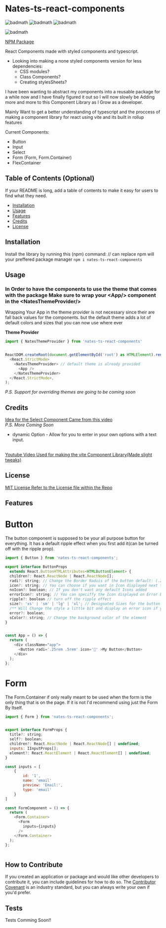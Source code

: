 # Nates-ts-react-components

![badmath](https://img.shields.io/badge/typescript-100%25-%233178C6?style=for-the-badge&logo=typescript)
![badmath](https://img.shields.io/badge/Styled_Components-100%25-DB7093?style=for-the-badge&logo=styledcomponents&logoWidth=20)
![badmath](https://img.shields.io/badge/React-100%25-61DAFB?style=for-the-badge&logo=react)

![badmath](https://img.shields.io/badge/NPM-grey?style=flat&logo=npm&link&left=https://www.npmjs.com/package/nates-ts-react-components)

[NPM Package](https://www.npmjs.com/package/nates-ts-react-components)

React Components made with styled components and typescript.

- Looking into making a none styled components version for less dependencies:
  - CSS modules?
  - Class Components?
  - Creating stylesSheets?

I have been wanting to abstract my components into a reusable package for a while now and I have finally figured it out so I will now slowly be Adding more and more to this Component Library as I Grow as a developer.

Mainly Want to get a better understanding of typescript and the proccess of making a component library for react using vite and its built in rollup features

Current Components:

- Button
- Input
- Select
- Form (Form, Form.Container)
- FlexContainer

## Table of Contents (Optional)

If your README is long, add a table of contents to make it easy for users to find what they need.

- [Installation](#installation)
- [Usage](#usage)
- [Features](#features)
- [Credits](#credits)
- [License](#license)

## Installation

Install the library by running this (npm) command: // can replace npm will your preffered package manager
`npm i nates-ts-react-components`

## Usage

### In Order to have the components to use the theme that comes with the package Make sure to wrap your \<App/> component in the \<NatesThemeProvider/>

Wrapping Your App in the theme provider is not necessary since their are fall back values for the components. but the default theme adds a lot of default colors and sizes that you can now use where ever

**Theme Provider**

```js
import { NatesThemeProvider } from 'nates-ts-react-components'


ReactDOM.createRoot(document.getElementById('root') as HTMLElement).render(
  <React.StrictMode>
    <NatesThemeProvider> // default theme is already provided
      <App />
    </NatesThemeProvider>
  </React.StrictMode>,
);
```

<em>P.S. Support for overriding themes are going to be coming soon</em>

## Credits

[Idea for the Select Component Came from this video](https://www.youtube.com/watch?v=bAJlYgeovlg)  
_P.S. More Coming Soon_

- dynamic Option - Allow for you to enter in your own options with a text input.

\
[Youtube Video Used for making the vite Component Library(Made slight tweaks)](https://www.youtube.com/watch?v=XKfeczZyEzc&list=PLWDAbPjFu21GFqVgGim1a4QyuBmOT9vZc&index=2)

## License

[MIT License Refer to the License file within the Repo](https://github.com/NateAyye/nates-ts-react-components/blob/main/LICENCE)

## Features

# Button

The button component is supposed to be your all purpose button for everything.
It has a default ripple effect when you first add it(can be turned off with the ripple prop).

```js
import { Button } from 'nates-ts-react-components';

export interface ButtonProps
  extends React.ButtonHTMLAttributes<HTMLButtonElement> {
  children?: React.ReactNode | React.ReactNode[];
  radi?: string; // Change the Border Raduis of the button default: (.25rem .5rem)
  icon?: string; // You can choose if you want in Icon displayed next to the text
  noIcon?: boolean; // If you don't want any default Icons added
  errorIcon?: string; // You can speciffy the Icon displayed on Error Buttons
  ripple?: boolean // turn off the ripple effect
  size?: 'xs' | 'sm' | 'lg' | 'xl'; // Designated Sizes for the button
  /** Will Change the style a little bit and display an error icon if you don't want an Icon set the errorIcon */
  error?: boolean;
  sColor?: string; // Change the background color of the element
}


const App = () => {
  return (
    <div className="app">
      <Button radi='.25rem .5rem' icon='🎉' >My Button</Button>
    </div>
  );
};
```

# Form

The Form.Container if only really meant to be used when the form is the only thing that is on the page. If it is not I'd recommend using just the Form By Itself.

```js
import { Form } from 'nates-ts-react-components';


export interface FormProps {
  title?: string;
  self?: boolean;
  children?: React.ReactNode | React.ReactNode[] | undefined;
  inputs: IInputProps[];
  element?: React.ReactElement | React.ReactElement[] | undefined;
}

const inputs = [
    {
        id: '1',
        name: 'email'
        preview: 'Email:',
        type: 'email'
    }
]

const FormComponent = () => {
  return (
    <Form.Container>
      <Form
        inputs={inputs}
      />
    </Form.Container>
  );
};



```

## How to Contribute

If you created an application or package and would like other developers to contribute it, you can include guidelines for how to do so. The [Contributor Covenant](https://www.contributor-covenant.org/) is an industry standard, but you can always write your own if you'd prefer.

## Tests

Tests Comming Soon!!
